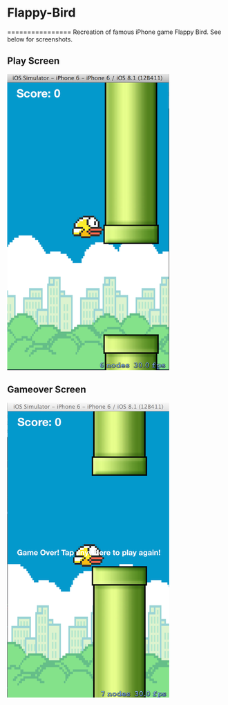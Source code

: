 # Flappy-Bird
================
Recreation of famous iPhone game Flappy Bird. See below for screenshots.
## Play Screen
![Alt text](https://github.com/toadead/Flappy-Bird/blob/master/Screenshots/Flappy_Bird.png "Play Screen")
## Gameover Screen
![Alt text](https://github.com/toadead/Flappy-Bird/blob/master/Screenshots/Flappy_Bird_Gameover.png "Gameover Screen")
